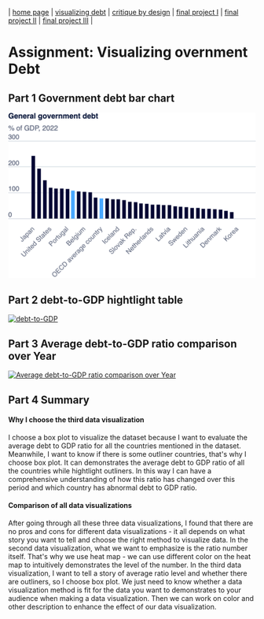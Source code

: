 | [home page](https://ttony0.github.io/portfolio/) | [visualizing debt](visualizing-government-debt) | [critique by design](critique-by-design) | [final project I](final-project-1) | [final project II](final-project-2) | [final project III](final-project-3) |

# Assignment: Visualizing overnment Debt

## Part 1 Government debt bar chart

![Example Data Visualization](asserts/example.png)

## Part 2 debt-to-GDP hightlight table

<div class='tableauPlaceholder' id='viz1730704334515' style='position: relative'>
  <noscript>
    <a href='#'>
      <img alt='debt-to-GDP ' src='https:&#47;&#47;public.tableau.com&#47;static&#47;images&#47;de&#47;debt-to-GDP&#47;debt-to-GDP&#47;1_rss.png' style='border: none' />
    </a>
  </noscript>
  <object class='tableauViz' style='display:none;'>
    <param name='host_url' value='https%3A%2F%2Fpublic.tableau.com%2F' />
    <param name='embed_code_version' value='3' />
    <param name='site_root' value='' />
    <param name='name' value='debt-to-GDP&#47;debt-to-GDP' />
    <param name='tabs' value='no' />
    <param name='toolbar' value='yes' />
    <param name='static_image' value='https:&#47;&#47;public.tableau.com&#47;static&#47;images&#47;de&#47;debt-to-GDP&#47;debt-to-GDP&#47;1.png' />
    <param name='animate_transition' value='yes' />
    <param name='display_static_image' value='yes' />
    <param name='display_spinner' value='yes' />
    <param name='display_overlay' value='yes' />
    <param name='display_count' value='yes' />
    <param name='language' value='en-US' />
    <param name='filter' value='publish=yes' />
  </object>
</div>

<script type='text/javascript'>
  var divElement = document.getElementById('viz1730704334515');
  var vizElement = divElement.getElementsByTagName('object')[0];
  vizElement.style.width = '100%';
  vizElement.style.height = (divElement.offsetWidth * 0.75) + 'px';
  var scriptElement = document.createElement('script');
  scriptElement.src = 'https://public.tableau.com/javascripts/api/viz_v1.js';
  vizElement.parentNode.insertBefore(scriptElement, vizElement);
</script>

## Part 3 Average debt-to-GDP ratio comparison over Year

<div class='tableauPlaceholder' id='viz1730764548389' style='position: relative'>
  <noscript>
    <a href='#'>
      <img alt='Average debt-to-GDP ratio comparison over Year ' src='https:&#47;&#47;public.tableau.com&#47;static&#47;images&#47;Bo&#47;BoxPlot_17307645337270&#47;BoxPlot&#47;1_rss.png' style='border: none' />
    </a>
  </noscript>
  <object class='tableauViz' style='display:none;'>
    <param name='host_url' value='https%3A%2F%2Fpublic.tableau.com%2F' />
    <param name='embed_code_version' value='3' />
    <param name='site_root' value='' />
    <param name='name' value='BoxPlot_17307645337270&#47;BoxPlot' />
    <param name='tabs' value='no' />
    <param name='toolbar' value='yes' />
    <param name='static_image' value='https:&#47;&#47;public.tableau.com&#47;static&#47;images&#47;Bo&#47;BoxPlot_17307645337270&#47;BoxPlot&#47;1.png' />
    <param name='animate_transition' value='yes' />
    <param name='display_static_image' value='yes' />
    <param name='display_spinner' value='yes' />
    <param name='display_overlay' value='yes' />
    <param name='display_count' value='yes' />
    <param name='language' value='en-US' />
    <param name='filter' value='publish=yes' />
  </object>
</div>

<script type='text/javascript'>
  var divElement = document.getElementById('viz1730764548389');
  var vizElement = divElement.getElementsByTagName('object')[0];
  vizElement.style.width = '100%';
  vizElement.style.height = (divElement.offsetWidth * 0.75) + 'px';
  var scriptElement = document.createElement('script');
  scriptElement.src = 'https://public.tableau.com/javascripts/api/viz_v1.js';
  vizElement.parentNode.insertBefore(scriptElement, vizElement);
</script>

## Part 4 Summary

#### Why I choose the third data visualization

I choose a box plot to visualize the dataset because I want to evaluate the average debt to GDP ratio for all the countries mentioned in the dataset. Meanwhile, I want to know if there is some outliner countries, that's why I choose box plot. It can demonstrates the average debt to GDP ratio of all the countries while hightlight outliners. In this way I can have a comprehensive understanding of how this ratio has changed over this period and which country has abnormal debt to GDP ratio.

#### Comparison of all data visualizations

After going through all these three data visualizations, I found that there are no pros and cons for different data visualizations - it all depends on what story you want to tell and choose the right method to visualize data. In the second data visualization, what we want to emphasize is the ratio number itself. That's why we use heat map - we can use different color on the heat map to intuitively demonstrates the level of the number. In the third data visualization, I want to tell a story of average ratio level and whether there are outliners, so I choose box plot. We just need to know whether a data visualization method is fit for the data you want to demonstrates to your audience when making a data visualization. Then we can work on color and other description to enhance the effect of our data visualization.
